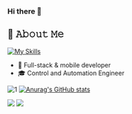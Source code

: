 ### Hi there 👋

<!--
**henrique-c-ladeira/henrique-c-ladeira** is a ✨ _special_ ✨ repository because its `README.md` (this file) appears on your GitHub profile.

Here are some ideas to get you started:

- 🔭 I’m currently working on ...
- 🌱 I’m currently learning ...
- 👯 I’m looking to collaborate on ...
- 🤔 I’m looking for help with ...
- 💬 Ask me about ...
- 📫 How to reach me: ...
- 😄 Pronouns: ...
- ⚡ Fun fact: ...
-->

## :book: 𝙰𝚋𝚘𝚞𝚝 𝙼𝚎

[![My Skills](https://skillicons.dev/icons?i=git,ts,react,redux,styledcomponents,nodejs,py,django,html,css,bash,c)](https://skillicons.dev)

* 📱 Full-stack & mobile developer
* 🎓 Control and Automation Engineer

![1](https://github-readme-stats.vercel.app/api/top-langs/?username=henrique-c-ladeira&theme=tokyonight) [![Anurag's GitHub stats](https://github-readme-stats.vercel.app/api?username=henrique-c-ladeira&hide=stars,issues,contribs&show_icons=true&theme=tokyonight)](https://github.com/anuraghazra/github-readme-stats) 

[<img src="https://img.shields.io/badge/linkedin-%230077B5.svg?&style=for-the-badge&logo=linkedin&logoColor=white" />](https://www.linkedin.com/in/henrique-c-ladeira/)
[<img src = "https://img.shields.io/badge/github-123123.svg?&style=for-the-badge&logo=github&logoColor=white">](https://www.github.com/henrique-c-ladeira/)



